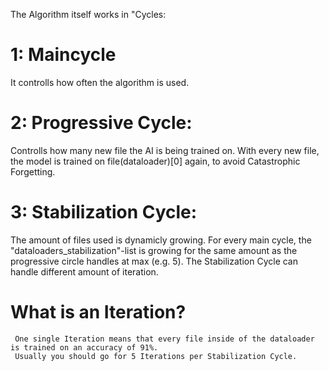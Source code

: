 The Algorithm itself works in "Cycles:

# 1: Maincycle
  It controlls how often the algorithm is used.

# 2: Progressive Cycle:
  Controlls how many new file the AI is being trained on.
  With every new file, the model is trained on file(dataloader)[0] again, to avoid Catastrophic Forgetting.

# 3: Stabilization Cycle:
  The amount of files used is dynamicly growing. For every main cycle, the "dataloaders_stabilization"-list is growing for the same amount as the progressive circle handles at max (e.g. 5).
  The Stabilization Cycle can handle different amount of iteration.
   # What is an Iteration?
     One single Iteration means that every file inside of the dataloader is trained on an accuracy of 91%. 
     Usually you should go for 5 Iterations per Stabilization Cycle.
